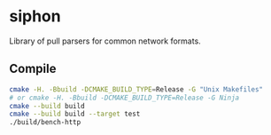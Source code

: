# siphon

Library of pull parsers for common network formats.

## Compile

```bash
cmake -H. -Bbuild -DCMAKE_BUILD_TYPE=Release -G "Unix Makefiles"
# or cmake -H. -Bbuild -DCMAKE_BUILD_TYPE=Release -G Ninja
cmake --build build
cmake --build build --target test
./build/bench-http
```
